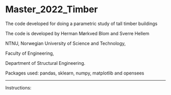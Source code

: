 # Master_2022_Timber
The code developed for doing a parametric study of tall timber buildings

The code is developed by Herman Mørkved Blom and Sverre Hellem

NTNU,
Norwegian University of Science and Technology,

Faculty of Engineering,

Department of Structural Engineering.


Packages used:
pandas, sklearn, numpy, matplotlib and opensees

-----------
Instructions: 
